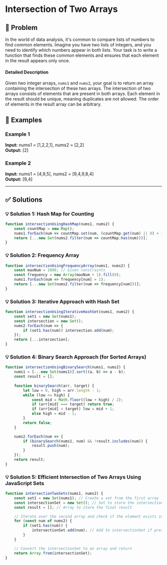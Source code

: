 # Intersection of Two Arrays

## 📝 Problem

In the world of data analysis, it's common to compare lists of numbers to find common elements. Imagine you have two lists of integers, and you need to identify which numbers appear in both lists. Your task is to write a function that finds these common elements and ensures that each element in the result appears only once.

#### Detailed Description

Given two integer arrays, `nums1` and `nums2`, your goal is to return an array containing the intersection of these two arrays. The intersection of two arrays consists of elements that are present in both arrays. Each element in the result should be unique, meaning duplicates are not allowed. The order of elements in the result array can be arbitrary.


## 📌 Examples

### Example 1

**Input:** nums1 = [1,2,2,1], nums2 = [2,2]  
**Output:** [2]

### Example 2

**Input:** nums1 = [4,9,5], nums2 = [9,4,9,8,4]  
**Output:** [9,4]

---

## ✅ Solutions

### 💡 Solution 1: Hash Map for Counting

```javascript
function intersectionUsingHashMap(nums1, nums2) {
    const countMap = new Map();
    nums1.forEach(num => countMap.set(num, (countMap.get(num) || 0) + 1));
    return [...new Set(nums2.filter(num => countMap.has(num)))];
}
```

### 💡 Solution 2: Frequency Array

```javascript
function intersectionUsingFrequencyArray(nums1, nums2) {
    const maxNum = 1000; // Given constraints
    const frequency = new Array(maxNum + 1).fill(0);
    nums1.forEach(num => frequency[num] = 1);
    return [...new Set(nums2.filter(num => frequency[num]))];
}
```

### 💡 Solution 3: Iterative Approach with Hash Set

```javascript
function intersectionUsingIterativeHashSet(nums1, nums2) {
    const set1 = new Set(nums1);
    const intersection = new Set();
    nums2.forEach(num => {
        if (set1.has(num)) intersection.add(num);
    });
    return [...intersection];
}
```

### 💡 Solution 4: Binary Search Approach (for Sorted Arrays)

```javascript
function intersectionUsingBinarySearch(nums1, nums2) {
    nums1 = [...new Set(nums1)].sort((a, b) => a - b);
    const result = [];
    
    function binarySearch(arr, target) {
        let low = 0, high = arr.length - 1;
        while (low <= high) {
            const mid = Math.floor((low + high) / 2);
            if (arr[mid] === target) return true;
            if (arr[mid] < target) low = mid + 1;
            else high = mid - 1;
        }
        return false;
    }

    nums2.forEach(num => {
        if (binarySearch(nums1, num) && !result.includes(num)) {
            result.push(num);
        }
    });
    return result;
}
```

### 💡 Solution 5: Efficient Intersection of Two Arrays Using JavaScript Sets

```javascript
function intersectionTwoSets(nums1, nums2) {
    const set1 = new Set(nums1); // Create a set from the first array
    const intersectionSet = new Set(); // Set to store the intersection elements
    const result = []; // Array to store the final result

    // Iterate over the second array and check if the element exists in set1
    for (const num of nums2) {
        if (set1.has(num)) {
            intersectionSet.add(num); // Add to intersectionSet if present
        }
    }

    // Convert the intersectionSet to an array and return
    return Array.from(intersectionSet);
}
```